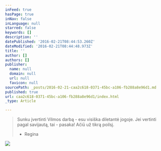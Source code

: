 ```yaml
---
inFeed: true
hasPage: true
inNav: false
inLanguage: null
starred: false
keywords: []
description: ''
datePublished: '2016-02-21T08:44:53.260Z'
dateModified: '2016-02-21T08:44:48.973Z'
title: ''
author: []
authors: []
publisher:
  name: null
  domain: null
  url: null
  favicon: null
sourcePath: _posts/2016-02-21-caa2c618-0371-45bc-a106-fb288a8e96d1.md
published: true
url: caa2c618-0371-45bc-a106-fb288a8e96d1/index.html
_type: Article

---
```

> Sunku
> įvertinti 
> Vilmos darbą - esu visiška diletantė jogoje. Jei vertinti pagal savijautą, tai - pasaka! 
> Ačiū už tikrą poilsį.
> - Regina

![](https://the-grid-user-content.s3-us-west-2.amazonaws.com/81f9ca14-4022-4449-baa7-1629f9ec2061.jpg)